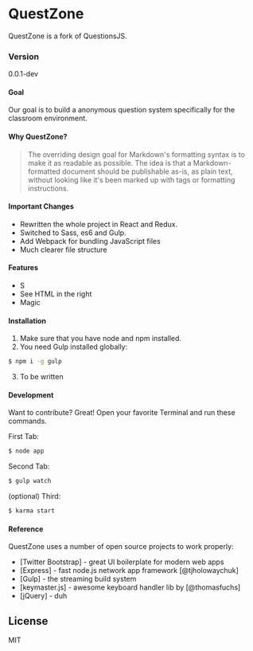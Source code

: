 # QuestZone
QuestZone is a fork of QuestionsJS.

### Version
0.0.1-dev

#### Goal
Our goal is to build a anonymous question system specifically for the classroom environment.

#### Why QuestZone?
> The overriding design goal for Markdown's
> formatting syntax is to make it as readable
> as possible. The idea is that a
> Markdown-formatted document should be
> publishable as-is, as plain text, without
> looking like it's been marked up with tags
> or formatting instructions.

#### Important Changes
  - Rewritten the whole project in React and Redux.
  - Switched to Sass, es6 and Gulp.
  - Add Webpack for bundling JavaScript files
  - Much clearer file structure

#### Features
  - S
  - See HTML in the right
  - Magic

#### Installation
  1. Make sure that you have node and npm installed.
  2. You need Gulp installed globally:
```sh
$ npm i -g gulp
```
  3. To be written

#### Development
Want to contribute? Great! Open your favorite Terminal and run these commands.

First Tab:
```sh
$ node app
```

Second Tab:
```sh
$ gulp watch
```

(optional) Third:
```sh
$ karma start
```

#### Reference
QuestZone uses a number of open source projects to work properly:
* [Twitter Bootstrap] - great UI boilerplate for modern web apps
* [Express] - fast node.js network app framework [@tjholowaychuk]
* [Gulp] - the streaming build system
* [keymaster.js] - awesome keyboard handler lib by [@thomasfuchs]
* [jQuery] - duh

License
----
MIT
